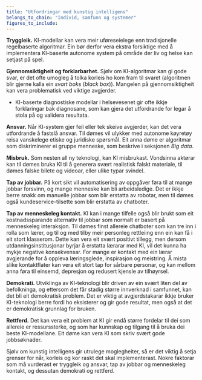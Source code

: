```yaml
---
title: "Utfordringar med kunstig intelligens"
belongs_to_chain: "Individ, samfunn og systemer"
figures_to_include:
---
```


**Tryggleik.** KI-modellar kan vera meir uføreseielege enn tradisjonelle regelbaserte algoritmar. Ein bør derfor vera ekstra forsiktige med å implementera KI-baserte autonome system på område der liv og helse kan setjast på spel.

**Gjennomsiktigheit og forklarbarhet.** Sjølv om KI-algoritmar kan gi gode svar, er det ofte umogleg å tolka korleis ho kom fram til svaret (algoritmen blir gjerne kalla ein *svart boks* (*black box*)). Mangelen på gjennomsiktigheit kan vera problematisk ved viktige avgjerder.
* KI-baserte diagnostiske modellar i helsevesenet gir ofte ikkje forklaringar bak diagnosane, som kan gjera det utfordrande for legar å stola på og validera resultata.

**Ansvar.** Når KI-system gjer feil eller tek skeive avgjerder, kan det vera utfordrande å fastslå ansvar. Til dømes vil ulykker med autonome køyretøy reisa vanskelege etiske og juridiske spørsmål. Eit anna døme er algoritmar som diskriminerer ei gruppe menneske, som beskrive i seksjonen *Big data*.

**Misbruk.** Som nesten all ny teknologi, kan KI misbrukast. Vondsinna aktørar kan til dømes bruka KI til å generera svært realistisk falskt materiale, til dømes falske bilete og videoar, eller ulike typar svindel.

**Tap av jobbar.** På kort sikt vil automatisering av oppgåver føra til at mange jobbar forsvinn, og mange menneske kan bli arbeidsledige. Det er ikkje berre snakk om manuelle jobbar som blir erstatta av robotar, men til dømes også kundeservice-tilsette som blir erstatta av chatboter.

**Tap av menneskeleg kontakt.** KI kan i mange tilfelle også blir brukt som eit kostnadssparande alternativ til jobbar som normalt er basert på menneskeleg interaksjon. Til dømes finst allereie chatboter som kan tre inn i rolla som lærer, og til og med tilby meir personleg rettleiing enn ein kan få i eit stort klasserom. Dette kan vera eit svært positivt tillegg, men dersom utdanningsinstitusjonar byrjar å erstatta lærarar med KI, vil det kunna ha mykje negative konsekvensar. For mange er kontakt med ein lærar avgjerande for å oppleva læringsglede, inspirasjon og meistring. Å mista slike kontaktflater kan vera eit stort tap for sårbare personar, og kan mellom anna føra til einsemd, depresjon og redusert kjensle av tilhøyrsel.

**Demokrati.** Utviklinga av KI-teknologi blir driven av ein svært liten del av befolkninga, og ettersom det får stadig større innverknad i samfunnet, kan det bli eit demokratisk problem. Det er viktig at avgjerdstakarar ikkje bruker KI-teknologi berre fordi ho eksisterer og gir gode resultat, men også at det er demokratisk grunnlag for bruken.

**Rettferd.** Det kan vera eit problem at KI gir endå større fordelar til dei som allereie er ressurssterke, og som har kunnskap og tilgang til å bruka dei beste KI-modellane. Eit døme kan vera KI som skriv svært gode jobbsøknader.

Sjølv om kunstig intelligens gir utrulege moglegheiter, så er det viktig å setja grenser for når, korleis og kor raskt det skal implementerast. Nokre faktorar som må vurderast er tryggleik og ansvar, tap av jobbar og menneskeleg kontakt, og dessutan demokrati og rettferd.
